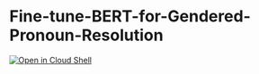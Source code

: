 # Fine-tune-BERT-for-Gendered-Pronoun-Resolution
 [![Open in Cloud Shell](http://gstatic.com/cloudssh/images/open-btn.svg)](https://console.cloud.google.com/cloudshell/editor?cloudshell_git_repo=http://path-to-repo/sample.git)
